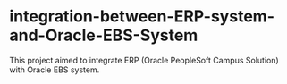 # integration-between-ERP-system-and-Oracle-EBS-System
This project aimed to integrate ERP (Oracle PeopleSoft Campus Solution) with Oracle EBS system.
